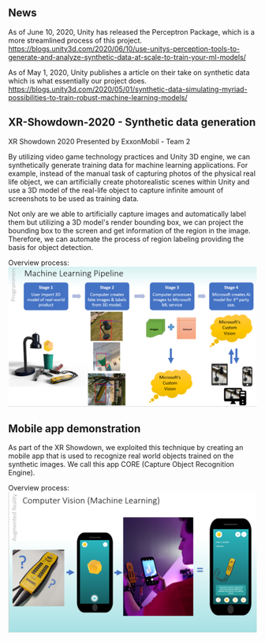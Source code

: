 ## News

As of June 10, 2020, Unity has released the Perceptron Package, which is a more streamlined process of this project.
https://blogs.unity3d.com/2020/06/10/use-unitys-perception-tools-to-generate-and-analyze-synthetic-data-at-scale-to-train-your-ml-models/

As of May 1, 2020, Unity publishes a article on their take on synthetic data which is what essentially our project does.
https://blogs.unity3d.com/2020/05/01/synthetic-data-simulating-myriad-possibilities-to-train-robust-machine-learning-models/

## XR-Showdown-2020 - Synthetic data generation
XR Showdown 2020 Presented by ExxonMobil - Team 2

By utilizing video game technology practices and Unity 3D engine, we can synthetically generate training data for machine learning applications. For example, instead of the manual task of capturing photos of the physical real life object, we can artificially create photorealistic scenes within Unity and use a 3D model of the real-life object to capture infinite amount of screenshots to be used as training data.

Not only are we able to artificially capture images and automatically label them but utilizing a 3D model's render bounding box, we can project the bounding box to the screen and get information of the region in the image. Therefore, we can automate the process of region labeling providing the basis for object detection.

Overview process:
![alt text](https://github.com/choang05/synthetic-data-generation/blob/develop/powerpoint_img2.PNG?raw=true)

## Mobile app demonstration

As part of the XR Showdown, we exploited this technique by creating an mobile app that is used to recognize real world objects trained on the synthetic images. We call this app CORE (Capture Object Recognition Engine).

Overview process:
![alt text](https://github.com/choang05/synthetic-data-generation/blob/develop/powerpoint_img1.PNG?raw=true)
